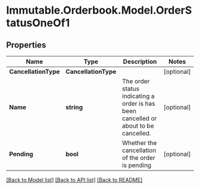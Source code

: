 # Immutable.Orderbook.Model.OrderStatusOneOf1

## Properties

 Name                 | Type                 | Description                                                                         | Notes      
----------------------|----------------------|-------------------------------------------------------------------------------------|------------
 **CancellationType** | **CancellationType** |                                                                                     | [optional] 
 **Name**             | **string**           | The order status indicating a order is has been cancelled or about to be cancelled. | [optional] 
 **Pending**          | **bool**             | Whether the cancellation of the order is pending                                    | [optional] 

[[Back to Model list]](../README.md#documentation-for-models) [[Back to API list]](../README.md#documentation-for-api-endpoints) [[Back to README]](../README.md)

